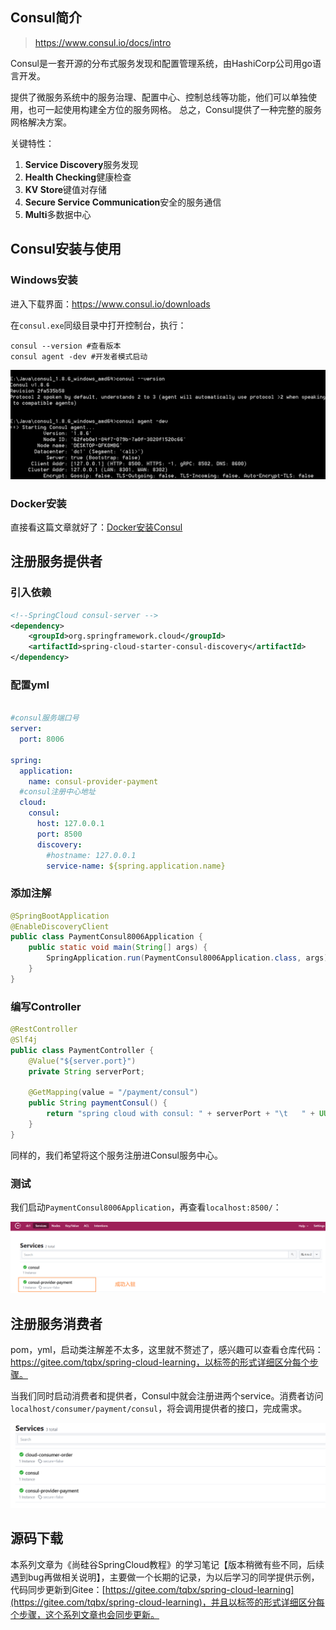 ## Consul简介

> https://www.consul.io/docs/intro

Consul是一套开源的分布式服务发现和配置管理系统，由HashiCorp公司用go语言开发。

提供了微服务系统中的服务治理、配置中心、控制总线等功能，他们可以单独使用，也可一起使用构建全方位的服务网格。 总之，Consul提供了一种完整的服务网格解决方案。

关键特性：

1. **Service Discovery**服务发现
2. **Health Checking**健康检查
3. **KV Store**键值对存储
4. **Secure Service Communication**安全的服务通信
5. **Multi**多数据中心

## Consul安装与使用

### Windows安装

进入下载界面：https://www.consul.io/downloads

在`consul.exe`同级目录中打开控制台，执行：

```shell
consul --version #查看版本
consul agent -dev #开发者模式启动
```



![image-20201120225959604](img/SpringCloud%E5%AD%A6%E4%B9%A0%E7%AC%94%E8%AE%B0%EF%BC%88%E5%85%AD%EF%BC%89Consul%E6%9C%8D%E5%8A%A1%E6%B3%A8%E5%86%8C%E4%B8%8E%E5%8F%91%E7%8E%B0/image-20201120225959604.png)

### Docker安装

直接看这篇文章就好了：[Docker安装Consul](https://www.cnblogs.com/summerday152/p/14013439.html)

## 注册服务提供者

### 引入依赖

```xml
<!--SpringCloud consul-server -->
<dependency>
    <groupId>org.springframework.cloud</groupId>
    <artifactId>spring-cloud-starter-consul-discovery</artifactId>
</dependency>
```

### 配置yml

```yml

#consul服务端口号
server:
  port: 8006

spring:
  application:
    name: consul-provider-payment
  #consul注册中心地址
  cloud:
    consul:
      host: 127.0.0.1
      port: 8500
      discovery:
        #hostname: 127.0.0.1
        service-name: ${spring.application.name}
```

### 添加注解

```java
@SpringBootApplication
@EnableDiscoveryClient
public class PaymentConsul8006Application {
    public static void main(String[] args) {
        SpringApplication.run(PaymentConsul8006Application.class, args);
    }
}
```

### 编写Controller

```java
@RestController
@Slf4j
public class PaymentController {
    @Value("${server.port}")
    private String serverPort;

    @GetMapping(value = "/payment/consul")
    public String paymentConsul() {
        return "spring cloud with consul: " + serverPort + "\t   " + UUID.randomUUID().toString();
    }
}
```

同样的，我们希望将这个服务注册进Consul服务中心。

### 测试

我们启动`PaymentConsul8006Application`，再查看`localhost:8500/`：

![image-20201120232400144](img/SpringCloud%E5%AD%A6%E4%B9%A0%E7%AC%94%E8%AE%B0%EF%BC%88%E5%85%AD%EF%BC%89Consul%E6%9C%8D%E5%8A%A1%E6%B3%A8%E5%86%8C%E4%B8%8E%E5%8F%91%E7%8E%B0/image-20201120232400144.png)

## 注册服务消费者

pom，yml，启动类注解差不太多，这里就不赘述了，感兴趣可以查看仓库代码：https://gitee.com/tqbx/spring-cloud-learning，以标签的形式详细区分每个步骤。

当我们同时启动消费者和提供者，Consul中就会注册进两个service。消费者访问`localhost/consumer/payment/consul`，将会调用提供者的接口，完成需求。

![image-20201120233424931](img/SpringCloud%E5%AD%A6%E4%B9%A0%E7%AC%94%E8%AE%B0%EF%BC%88%E5%85%AD%EF%BC%89Consul%E6%9C%8D%E5%8A%A1%E6%B3%A8%E5%86%8C%E4%B8%8E%E5%8F%91%E7%8E%B0/image-20201120233424931.png)

## 源码下载

本系列文章为《尚硅谷SpringCloud教程》的学习笔记【版本稍微有些不同，后续遇到bug再做相关说明】，主要做一个长期的记录，为以后学习的同学提供示例，代码同步更新到Gitee：[https://gitee.com/tqbx/spring-cloud-learning](https://gitee.com/tqbx/spring-cloud-learning)，并且以标签的形式详细区分每个步骤，这个系列文章也会同步更新。